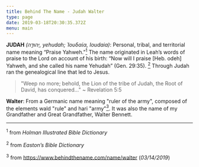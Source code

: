 ```yaml
---
title: Behind The Name - Judah Walter
type: page
date: 2019-03-18T20:30:35.372Z
menu: main
---
```

**JUDAH** _(יְהוּדָ֖ה, yehudah; Ἰουδαία, Ioudaia)_: Personal, tribal, and territorial name meaning “Praise Yahweh.”<a href="#1"><sup>1</sup></a>  The name originated in Leah’s words of praise to the Lord on account of his birth: “Now will I praise \[Heb. odeh] Yahweh, and she called his name Yehudah” (Gen. 29:35). <a href="#2"><sup>2</sup></a> Through Judah ran the genealogical line that led to Jesus. 

> "Weep no more; behold, the Lion of the tribe of Judah, the Root of David, has conquered..."
> ~ Revelation 5:5

**Walter**: From a Germanic name meaning "ruler of the army", composed of the elements wald "rule" and hari "army"<a href="#3"><sup>3</sup></a>. It was also the name of my Grandfather and Great Grandfather, Walter Bennett.

- - -

<sup id="1">1</sup> from _Holman Illustrated Bible Dictionary_

<sup id="2">2</sup> from _Easton’s Bible Dictionary_

<sup id="3">3</sup> from <https://www.behindthename.com/name/walter> (_03/14/2019_)
